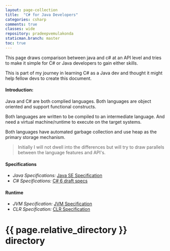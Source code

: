 ```yaml
---
layout: page-collection
title:  "C# for Java Developers"
categories: csharp
comments: true
classes: wide
repository: pradeepvemulakonda
staticman.branch: master
toc: true
---
```


This page draws comparison between java and c# at an API level and tries to make it simple for C# or Java developers to gain either skills.

This is part of my journey in learning C# as a Java dev and thought it might help fellow devs to create this document.

#### Introduction:

Java and C# are both complied languages. Both languages are object oriented and support functional constructs.

Both languages are written to be compiled to an intermediate language. And need a virtual machine/runtime to execute on the target systems.

Both languages have automated garbage collection and use heap as the primary storage mechanism.

> Initially I will not dwell into the differences but will try to draw parallels between the language features and API's.

#### Specifications

- *Java Specifications:* [Java SE Specification](https://docs.oracle.com/javase/specs/jls/se11/html/index.html)
- *C# Specifications:* [C# 6 draft specs](https://github.com/dotnet/csharplang/tree/master/spec)

#### Runtime
- *JVM Specification:* [JVM Specification](https://docs.oracle.com/javase/specs/jvms/se11/html/index.html)
- *CLR Specification:* [CLR Specification](https://www.ecma-international.org/publications/standards/Ecma-335.htm)

<h1>{{ page.relative_directory }} directory</h1>